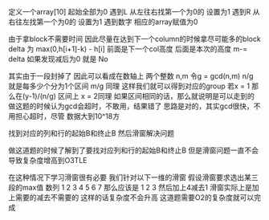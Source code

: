 <!-- 第一题 -->
定义一个array[10] 起始全部为0
遇到L 从左往右找第一个为0的 设置为1
遇到R 从右往左找第一个为0的 设置为1
遇到数字 相应的array赋值为0

<!-- 第二题 -->
由于拿block不需要时间
因此尽量在达到下一个column的时候拿尽可能多的block
delta 为 max(0,h[i+1]-k) - h[i]
前面是下一个col高度 后面是本次的高度
m-= delta 如果发现减后为0 就是 No

<!-- 第三题 -->
其实由于一段封掉了 因此可以看成在数轴上
两个整数 n,m 令g = gcd(n,m) 
n/g 就是每多少个分为1个区间
m/g 同理 这样我们就可以得到对应的group
若x = 1 那么在(y-1)/(n/g) 区间上
x = 2同理 
如果区间相同的话，那么就说明是可以走到的
做这题的时候认为gcd会超时，不敢用，结果错了
思路是对的，其实gcd很快，不用担心超时，尽管
数据大到10^18方

<!-- 第四题 -->
找到对应的列和行的起始B和终止B
然后滑窗解决问题

做这道题的时候了解到了要找对应列和行的起始B和终止B
但是滑窗问题一直不会导致复杂度增高到O3TLE

在这种情况下学习滑窗很有必要
我们针对以下一维的滑窗
假设滑窗要求选出某三段的max值
数列 1 2 3 4 5 6 7 
那么应该是 1 2 3 
然后加上4减去1
滑窗实际上是加上需要的减去不需要的
这样的话复杂度不会升高
这道题需要O2的复杂度就可以完成

<!-- 第五题 -->



